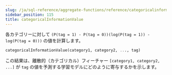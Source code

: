 ```yaml
---
slug: /ja/sql-reference/aggregate-functions/reference/categoricalinformationvalue
sidebar_position: 115
title: categoricalInformationValue
---
```


各カテゴリーに対して `(P(tag = 1) - P(tag = 0))(log(P(tag = 1)) - log(P(tag = 0)))` の値を計算します。

``` sql
categoricalInformationValue(category1, category2, ..., tag)
```

この結果は、離散的（カテゴリカル）フィーチャー `[category1, category2, ...]` が `tag` の値を予測する学習モデルにどのように寄与するかを示します。
